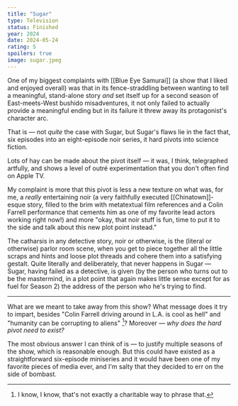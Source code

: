 ```yaml
---
title: "Sugar"
type: Television
status: Finished
year: 2024
date: 2024-05-24
rating: 5
spoilers: true
image: sugar.jpeg
---
```


One of my biggest complaints with [[Blue Eye Samurai]] (a show that I liked and enjoyed overall) was that in its fence-straddling between wanting to tell a meaningful, stand-alone story _and_ set itself up for a second season of East-meets-West bushido misadventures, it not only failed to actually provide a meaningful ending but in its failure it threw away its protagonist's character arc.

That is — not _quite_ the case with Sugar, but Sugar's flaws lie in the fact that, six episodes into an eight-episode noir series, it hard pivots into science fiction.

Lots of hay can be made about the pivot itself — it was, I think, telegraphed artfully, and shows a level of outré experimentation that you don't often find on Apple TV.

My complaint is more that this pivot is less a new texture on what was, for me, a _really_ entertaining noir (a very faithfully executed [[Chinatown]]-esque story, filled to the brim with metatextual film references and a Colin Farrell performance that cements him as one of my favorite lead actors working right now!) and more "okay, that noir stuff is fun, time to put it to the side and talk about this new plot point instead."

The catharsis in any detective story, noir or otherwise, is the (literal or otherwise) parlor room scene, when you get to piece together all the little scraps and hints and loose plot threads and cohere them into a satisfying gestalt. Quite literally and deliberately, that never happens in Sugar — Sugar, having failed as a detective, is given (by the person who turns out to be the mastermind, in a plot point that again makes little sense except for as fuel for Season 2) the address of the person who he's trying to find.

---

What are we meant to take away from this show? What message does it try to impart, besides "Colin Farrell driving around in L.A. is cool as hell" and "humanity can be corrupting to aliens" [^1]? Moreover — _why does the hard pivot need to exist?_

The most obvious answer I can think of is — to justify multiple seasons of the show, which is reasonable enough. But this could have existed as a straightforward six-episode miniseries and it would have been one of my favorite pieces of media ever, and I'm salty that they decided to err on the side of bombast.

[^1]: I know, I know, that's not exactly a charitable way to phrase that.
